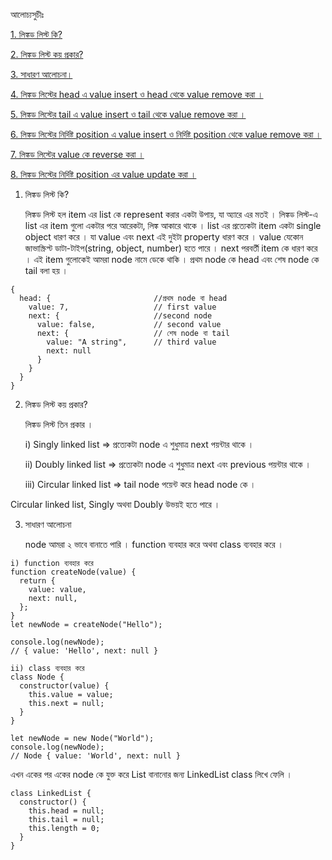 আলোচ্যসুচীঃ

[1. লিঙ্কড লিস্ট কি?](#1)

[2. লিঙ্কড লিস্ট কয় প্রকার?](#2)

[3. সাধারণ আলোচনা।](#3)

[4. লিঙ্কড লিস্টের head এ value insert ও head থেকে value remove করা ।](#4)

[5. লিঙ্কড লিস্টের tail এ value insert ও tail থেকে value remove করা ।](#5)

[6. লিঙ্কড লিস্টের নির্দিষ্ট position এ value insert ও নির্দিষ্ট position থেকে value remove করা ।](#6)

[7. লিঙ্কড লিস্টের value কে reverse করা ।](#7)

[8. লিঙ্কড লিস্টের নির্দিষ্ট position এর value update করা ।](#8)

<a id="1"></a>

1. লিঙ্কড লিস্ট কি?

   লিঙ্কড লিস্ট হল item এর list কে represent করার একটা উপায়, যা অ্যারে এর মতই । লিঙ্কড লিস্ট-এ list এর item গুলো একটার পরে আরেকটা, লিঙ্ক আকারে থাকে । list এর প্রত্যেকটা item একটা single object ধারণ করে । যা value এবং next এই দুইটা property ধারণ করে । value যেকোন জাভাস্ক্রিপ্ট ডাটা-টাইপ(string, object, number) হতে পারে । next পরবর্তী item কে ধারণ করে । এই item গুলোকেই আমরা node নামে ডেকে থাকি । প্রথম node কে head এবং শেষ node কে tail বলা হয় ।

```
{
  head: {                       //প্রথম node বা head
    value: 7,                   // first value
    next: {                     //second node
      value: false,             // second value
      next: {                   // শেষ node বা tail
        value: "A string",      // third value
        next: null
      }
    }
  }
}
```

<a id="2"></a>

2. লিঙ্কড লিস্ট কয় প্রকার?

   লিঙ্কড লিস্ট তিন প্রকার ।

   i) Singly linked list => প্রত্যেকটা node এ শুধুমাত্র next পয়ন্টার থাকে ।

   ii) Doubly linked list => প্রত্যেকটা node এ শুধুমাত্র next এবং previous পয়ন্টার থাকে ।

   iii) Circular linked list => tail node পয়েন্ট করে head node কে ।

Circular linked list, Singly অথবা Doubly উভয়ই হতে পারে ।

<a id="3"></a>

3. সাধারণ আলোচনা

   node আমরা ২ ভাবে বানাতে পারি । function ব্যবহার করে অথবা class ব্যবহার করে ।

```
i) function ব্যবহার করে
function createNode(value) {
  return {
    value: value,
    next: null,
  };
}
let newNode = createNode("Hello");

console.log(newNode);
// { value: 'Hello', next: null }

ii) class ব্যবহার করে
class Node {
  constructor(value) {
    this.value = value;
    this.next = null;
  }
}

let newNode = new Node("World");
console.log(newNode);
// Node { value: 'World', next: null }
```

এখন একের পর একের node কে যুক্ত করে List বানানোর জন্য LinkedList class লিখে ফেলি ।

```
class LinkedList {
  constructor() {
    this.head = null;
    this.tail = null;
    this.length = 0;
  }
}
```
